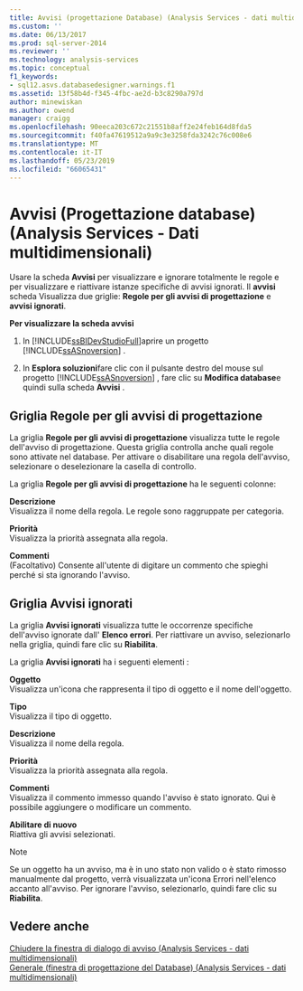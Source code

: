 ```yaml
---
title: Avvisi (progettazione Database) (Analysis Services - dati multidimensionali) | Microsoft Docs
ms.custom: ''
ms.date: 06/13/2017
ms.prod: sql-server-2014
ms.reviewer: ''
ms.technology: analysis-services
ms.topic: conceptual
f1_keywords:
- sql12.asvs.databasedesigner.warnings.f1
ms.assetid: 13f58b4d-f345-4fbc-ae2d-b3c8290a797d
author: minewiskan
ms.author: owend
manager: craigg
ms.openlocfilehash: 90eeca203c672c21551b8aff2e24feb164d8fda5
ms.sourcegitcommit: f40fa47619512a9a9c3e3258fda3242c76c008e6
ms.translationtype: MT
ms.contentlocale: it-IT
ms.lasthandoff: 05/23/2019
ms.locfileid: "66065431"
---
```

# <a name="warnings-database-designer-analysis-services---multidimensional-data"></a>Avvisi (Progettazione database) (Analysis Services - Dati multidimensionali)
  Usare la scheda **Avvisi** per visualizzare e ignorare totalmente le regole e per visualizzare e riattivare istanze specifiche di avvisi ignorati. Il **avvisi** scheda Visualizza due griglie: **Regole per gli avvisi di progettazione** e **avvisi ignorati**.  
  
 **Per visualizzare la scheda avvisi**  
  
1.  In [!INCLUDE[ssBIDevStudioFull](../includes/ssbidevstudiofull-md.md)]aprire un progetto [!INCLUDE[ssASnoversion](../includes/ssasnoversion-md.md)] .  
  
2.  In **Esplora soluzioni**fare clic con il pulsante destro del mouse sul progetto [!INCLUDE[ssASnoversion](../includes/ssasnoversion-md.md)] , fare clic su **Modifica database**e quindi sulla scheda **Avvisi** .  
  
## <a name="design-warning-rules-grid"></a>Griglia Regole per gli avvisi di progettazione  
 La griglia **Regole per gli avvisi di progettazione** visualizza tutte le regole dell'avviso di progettazione. Questa griglia controlla anche quali regole sono attivate nel database. Per attivare o disabilitare una regola dell'avviso, selezionare o deselezionare la casella di controllo.  
  
 La griglia **Regole per gli avvisi di progettazione** ha le seguenti colonne:  
  
 **Descrizione**  
 Visualizza il nome della regola. Le regole sono raggruppate per categoria.  
  
 **Priorità**  
 Visualizza la priorità assegnata alla regola.  
  
 **Commenti**  
 (Facoltativo) Consente all'utente di digitare un commento che spieghi perché si sta ignorando l'avviso.  
  
## <a name="dismissed-warnings-grid"></a>Griglia Avvisi ignorati  
 La griglia **Avvisi ignorati** visualizza tutte le occorrenze specifiche dell'avviso ignorate dall' **Elenco errori**. Per riattivare un avviso, selezionarlo nella griglia, quindi fare clic su **Riabilita**.  
  
 La griglia **Avvisi ignorati** ha i seguenti elementi :  
  
 **Oggetto**  
 Visualizza un'icona che rappresenta il tipo di oggetto e il nome dell'oggetto.  
  
 **Tipo**  
 Visualizza il tipo di oggetto.  
  
 **Descrizione**  
 Visualizza il nome della regola.  
  
 **Priorità**  
 Visualizza la priorità assegnata alla regola.  
  
 **Commenti**  
 Visualizza il commento immesso quando l'avviso è stato ignorato. Qui è possibile aggiungere o modificare un commento.  
  
 **Abilitare di nuovo**  
 Riattiva gli avvisi selezionati.  
  
> [!NOTE]  
>  Se un oggetto ha un avviso, ma è in uno stato non valido o è stato rimosso manualmente dal progetto, verrà visualizzata un'icona Errori nell'elenco accanto all'avviso. Per ignorare l'avviso, selezionarlo, quindi fare clic su **Riabilita**.  
  
## <a name="see-also"></a>Vedere anche  
 [Chiudere la finestra di dialogo di avviso &#40;Analysis Services - dati multidimensionali&#41;](dismiss-warning-dialog-box-analysis-services-multidimensional-data.md)   
 [Generale &#40;finestra di progettazione del Database&#41; &#40;Analysis Services - dati multidimensionali&#41;](general-database-designer-analysis-services-multidimensional-data.md)  
  
  
